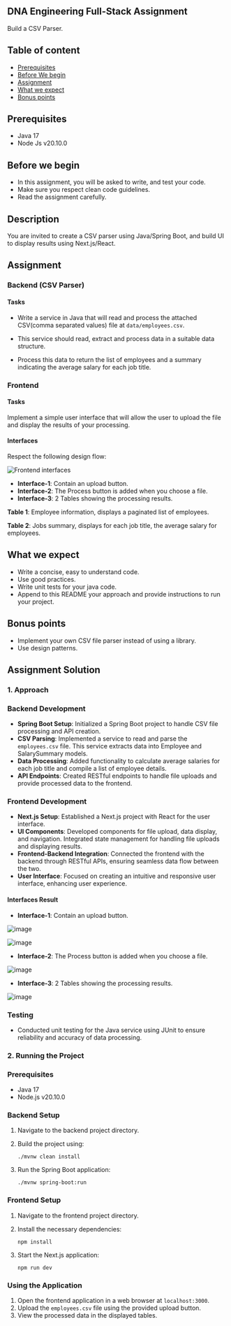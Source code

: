 ## DNA Engineering Full-Stack Assignment
Build a CSV Parser.

## Table of content
- [Prerequisites](#prerequisites)
- [Before We begin](#before-we-begin)
- [Assignment](#assignment)
- [What we expect](#what-we-expect)
- [Bonus points](#bonus-points)

## Prerequisites
- Java 17
- Node Js v20.10.0

## Before we begin
- In this assignment, you will be asked to write, and test your code.
- Make sure you respect clean code guidelines.
- Read the assignment carefully.

## Description
You are invited to create a CSV parser using Java/Spring Boot, and build UI to display results using Next.js/React.

## Assignment

### Backend (CSV Parser)

#### Tasks

- Write a service in Java that will read and process the attached CSV(comma separated values) file at `data/employees.csv`.

- This service should read, extract and process data in a suitable data structure.

- Process this data to return the list of employees and a summary indicating the average salary for each job title.

### Frontend

#### Tasks
Implement a simple user interface that will allow the user to upload the file and display the results of your processing.

#### Interfaces

Respect the following design flow:

![Frontend interfaces](./static/interfaces.png)

- **Interface-1**: Contain an upload button.
- **Interface-2**: The Process button is added when you choose a file.
- **Interface-3**: 2 Tables showing the processing results.

**Table 1**: Employee information, displays a paginated list of employees.

**Table 2**: Jobs summary, displays for each job title, the average salary for employees.

## What we expect
- Write a concise, easy to understand code.
- Use good practices.
- Write unit tests for your java code.
- Append to this README your approach and provide instructions to run your project.

## Bonus points
- Implement your own CSV file parser instead of using a library.
- Use design patterns.


## Assignment Solution 

### 1. Approach

### Backend Development
- **Spring Boot Setup**: Initialized a Spring Boot project to handle CSV file processing and API creation.
- **CSV Parsing**: Implemented a service to read and parse the `employees.csv` file. This service extracts data into Employee and SalarySummary models.
- **Data Processing**: Added functionality to calculate average salaries for each job title and compile a list of employee details.
- **API Endpoints**: Created RESTful endpoints to handle file uploads and provide processed data to the frontend.

### Frontend Development
- **Next.js Setup**: Established a Next.js project with React for the user interface.
- **UI Components**: Developed components for file upload, data display, and navigation. Integrated state management for handling file uploads and displaying results.
- **Frontend-Backend Integration**: Connected the frontend with the backend through RESTful APIs, ensuring seamless data flow between the two.
- **User Interface**: Focused on creating an intuitive and responsive user interface, enhancing user experience.

#### Interfaces Result
- **Interface-1**: Contain an upload button.
  
![image](https://github.com/el-moudni-hicham/Full-Stack-Internship-Home-Assignment/assets/85403056/5fb9bdaf-fa2c-4200-bd0b-de9a34ea4282)

![image](https://github.com/el-moudni-hicham/Full-Stack-Internship-Home-Assignment/assets/85403056/f5d65d33-d695-4c90-85c9-6c1f123a0c1a)


- **Interface-2**: The Process button is added when you choose a file.

![image](https://github.com/el-moudni-hicham/Full-Stack-Internship-Home-Assignment/assets/85403056/20848d90-47a9-40a4-8797-be7574babf74)

- **Interface-3**: 2 Tables showing the processing results.

![image](https://github.com/el-moudni-hicham/Full-Stack-Internship-Home-Assignment/assets/85403056/0e8ea082-de2a-4146-8e3d-b3d1eea52999)

### Testing
- Conducted unit testing for the Java service using JUnit to ensure reliability and accuracy of data processing.
  
### 2. Running the Project

### Prerequisites
- Java 17
- Node.js v20.10.0

### Backend Setup
1. Navigate to the backend project directory.
2. Build the project using:
   
   ```
   ./mvnw clean install
   ```
   
3. Run the Spring Boot application:
   
   ```
   ./mvnw spring-boot:run
   ```

### Frontend Setup
1. Navigate to the frontend project directory.
2. Install the necessary dependencies:
   
   ```
   npm install
   ```
3. Start the Next.js application:
   
   ```
   npm run dev
   ```

### Using the Application

1. Open the frontend application in a web browser at `localhost:3000`.
2. Upload the `employees.csv` file using the provided upload button.
3. View the processed data in the displayed tables.
